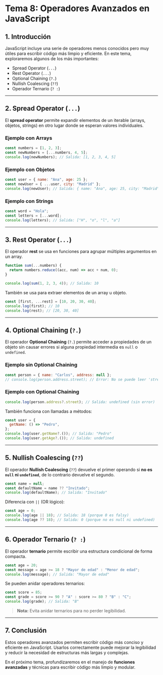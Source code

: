 # **Tema 8: Operadores Avanzados en JavaScript**

## **1. Introducción**

JavaScript incluye una serie de operadores menos conocidos pero muy útiles para escribir código más limpio y eficiente. En este tema, exploraremos algunos de los más importantes:

- Spread Operator (`...`)
- Rest Operator (`...`)
- Optional Chaining (`?.`)
- Nullish Coalescing (`??`)
- Operador Ternario (`? :`)

---

## **2. Spread Operator (`...`)**

El **spread operator** permite expandir elementos de un iterable (arrays, objetos, strings) en otro lugar donde se esperan valores individuales.

### **Ejemplo con Arrays**

```js
const numbers = [1, 2, 3];
const newNumbers = [...numbers, 4, 5];
console.log(newNumbers); // Salida: [1, 2, 3, 4, 5]
```

### **Ejemplo con Objetos**

```js
const user = { name: "Ana", age: 25 };
const newUser = { ...user, city: "Madrid" };
console.log(newUser); // Salida: { name: "Ana", age: 25, city: "Madrid" }
```

### **Ejemplo con Strings**

```js
const word = "Hola";
const letters = [...word];
console.log(letters); // Salida: ["H", "o", "l", "a"]
```

---

## **3. Rest Operator (`...`)**

El operador **rest** se usa en funciones para agrupar múltiples argumentos en un array.

```js
function sum(...numbers) {
  return numbers.reduce((acc, num) => acc + num, 0);
}

console.log(sum(1, 2, 3, 4)); // Salida: 10
```

También se usa para extraer elementos de un array u objeto.

```js
const [first, ...rest] = [10, 20, 30, 40];
console.log(first); // 10
console.log(rest); // [20, 30, 40]
```

---

## **4. Optional Chaining (`?.`)**

El operador **Optional Chaining** (`?.`) permite acceder a propiedades de un objeto sin causar errores si alguna propiedad intermedia es `null` o `undefined`.

### **Ejemplo sin Optional Chaining**

```js
const person = { name: "Carlos", address: null };
// console.log(person.address.street); // Error: No se puede leer 'street' de null
```

### **Ejemplo con Optional Chaining**

```js
console.log(person.address?.street); // Salida: undefined (sin error)
```

También funciona con llamadas a métodos:

```js
const user = {
  getName: () => "Pedro",
};
console.log(user.getName?.()); // Salida: "Pedro"
console.log(user.getAge?.()); // Salida: undefined
```

---

## **5. Nullish Coalescing (`??`)**

El operador **Nullish Coalescing** (`??`) devuelve el primer operando si **no es `null` ni `undefined`**, de lo contrario devuelve el segundo.

```js
const name = null;
const defaultName = name ?? "Invitado";
console.log(defaultName); // Salida: "Invitado"
```

Diferencia con `||` (OR lógico):

```js
const age = 0;
console.log(age || 18); // Salida: 18 (porque 0 es falsy)
console.log(age ?? 18); // Salida: 0 (porque no es null ni undefined)
```

---

## **6. Operador Ternario (`? :`)**

El operador **ternario** permite escribir una estructura condicional de forma compacta.

```js
const age = 20;
const message = age >= 18 ? "Mayor de edad" : "Menor de edad";
console.log(message); // Salida: "Mayor de edad"
```

Se pueden anidar operadores ternarios:

```js
const score = 85;
const grade = score >= 90 ? "A" : score >= 80 ? "B" : "C";
console.log(grade); // Salida: "B"
```

> **Nota:** Evita anidar ternarios para no perder legibilidad.

---

## **7. Conclusión**

Estos operadores avanzados permiten escribir código más conciso y eficiente en JavaScript. Usarlos correctamente puede mejorar la legibilidad y reducir la necesidad de estructuras más largas y complejas.

En el próximo tema, profundizaremos en el manejo de **funciones avanzadas** y técnicas para escribir código más limpio y modular.
